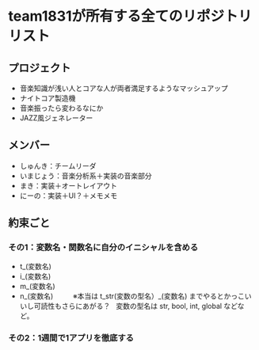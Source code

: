 # team1831が所有する全てのリポジトリリスト

## プロジェクト
* 音楽知識が浅い人とコアな人が両者満足するようなマッシュアップ
* ナイトコア製造機
* 音楽振ったら変わるなにか
* JAZZ風ジェネレーター

## メンバー
* しゅんき：チームリーダ
* いまじょう：音楽分析系＋実装の音楽部分
* まき：実装＋オートレイアウト
* にーの：実装＋UI？＋メモメモ

## 約束ごと
### その1：変数名・関数名に自分のイニシャルを含める
 * t_(変数名)
 * i_(変数名)
 * m_(変数名)
 * n_(変数名)  
　　※本当は t_str(変数の型名）_(変数名) までやるとかっこいいし可読性もさらにあがる？  
変数の型名は str, bool, int, global などなど。
 
 
### その2：1週間で1アプリを徹底する
